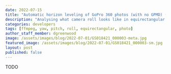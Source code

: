 ```yaml
---
date: 2022-07-15
title: "Automatic horizon leveling of GoPro 360 photos (with no GPMD) (Part 1)"
description: "Analysing what camera roll looks like in equirectangular photos and how to account for it."
categories: developers
tags: [ffmpeg, yaw, pitch, roll, equirectangular, photo]
author_staff_member: dgreenwood
image: /assets/images/blog/2022-07-01/GS018421_000003-meta.jpg
featured_image: /assets/images/blog/2022-07-01/GS018421_000003-sm.jpg
layout: post
published: false
---
```


TODO